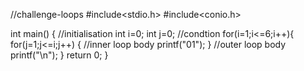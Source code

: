 //challenge-loops
#include<stdio.h>
#include<conio.h>

int main()
{
    //initialisation
    int i=0;
    int j=0;
    //condtion
    for(i=1;i<=6;i++){
        for(j=1;j<=i;j++)
        {
            //inner loop body
            printf("01");
        }
        //outer loop body
        printf("\n");
    }
    return 0;
}
